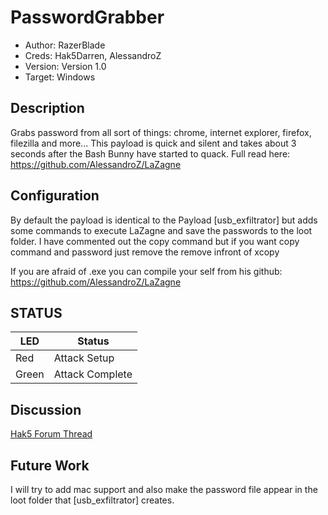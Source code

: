 # PasswordGrabber

* Author: RazerBlade
* Creds: Hak5Darren, AlessandroZ
* Version: Version 1.0
* Target: Windows

## Description

Grabs password from all sort of things: chrome, internet explorer, firefox, filezilla and more...
This payload is quick and silent and takes about 3 seconds after the Bash Bunny have started to quack.
Full read here: https://github.com/AlessandroZ/LaZagne


## Configuration
By default the payload is identical to the Payload [usb_exfiltrator] but adds some commands to execute LaZagne and save the passwords to the loot folder.
I have commented out the copy command but if you want copy command and password just remove the remove infront of xcopy

If you are afraid of .exe you can compile your self from his github: https://github.com/AlessandroZ/LaZagne

## STATUS

| LED                | Status                                       |
| ------------------ | -------------------------------------------- |
| Red                | Attack Setup                                 |
| Green              | Attack Complete                              |

## Discussion
[Hak5 Forum Thread]("")

## Future Work

I will try to add mac support and also make the password file appear in the loot folder that [usb_exfiltrator] creates.